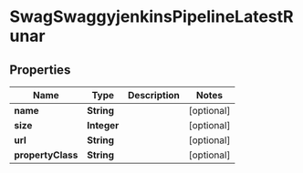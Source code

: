 
# SwagSwaggyjenkinsPipelineLatestRunar

## Properties
Name | Type | Description | Notes
------------ | ------------- | ------------- | -------------
**name** | **String** |  |  [optional]
**size** | **Integer** |  |  [optional]
**url** | **String** |  |  [optional]
**propertyClass** | **String** |  |  [optional]




